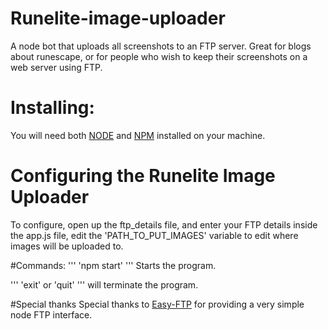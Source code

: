 # Runelite-image-uploader
A node bot that uploads all screenshots to an FTP server. Great for blogs about runescape, or for people who wish to keep their screenshots on a web server using FTP.


# Installing:
You will need both [NODE](https://nodejs.org/en/) and [NPM](https://www.npmjs.com/) installed on your machine.

# Configuring the Runelite Image Uploader
To configure, open up the ftp_details file, and enter your FTP details
inside the app.js file, edit the 'PATH_TO_PUT_IMAGES' variable to edit where images will be uploaded to.

#Commands:
'''
'npm start'
'''
Starts the program.

'''
'exit' or 'quit'
'''
will terminate the program.


#Special thanks
Special thanks to [Easy-FTP](https://github.com/humy2833/easy-ftp) for providing a very simple node FTP interface.
